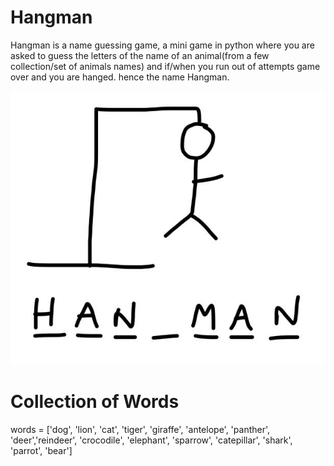 # Hangman
Hangman is a name guessing game, a mini game in python where you are asked to guess the letters of the name of an animal(from a few collection/set of animals names) and if/when you run out of attempts game over and you are hanged. hence the name Hangman.


![Alt text](hangman_img.png)


# Collection of Words


words = ['dog', 'lion', 'cat', 'tiger', 'giraffe', 'antelope',
         'panther', 'deer','reindeer', 'crocodile', 'elephant',
         'sparrow', 'catepillar', 'shark', 'parrot', 'bear']

